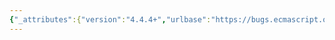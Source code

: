 ```yaml
---
{"_attributes":{"version":"4.4.4+","urlbase":"https://bugs.ecmascript.org/","maintainer":"dherman@mozilla.com"},"bug":{"bug_id":304,"creation_ts":"2012-03-11 14:45:00 -0700","short_desc":"bugzilla","delta_ts":"2013-01-09 20:49:20 -0800","product":"TC39 Infrastructure","component":"bugzilla","version":"unspecified","rep_platform":"All","op_sys":"All","bug_status":"RESOLVED","resolution":"INVALID","priority":"Normal","bug_severity":"enhancement","everconfirmed":true,"reporter":{"uid":"joyngai","name":"joyprimadonna"},"assigned_to":{"uid":"dherman","name":"Dave Herman"},"long_desc":[{"commentid":748,"comment_count":0,"who":{"uid":"joyngai","name":"joyprimadonna"},"bug_when":"2012-03-11 14:45:51 -0700"}]}}
---
```

